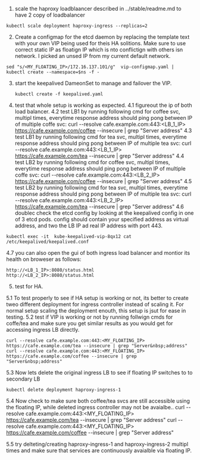 

1. scale the haproxy loadblaancer described in ../stable/readme.md to have 2 copy of loadbalancer
  ```
  kubectl scale deployment haproxy-ingress --replicas=2
  ```

2. Create a configmap for the etcd daemon by replacing the template text with your own VIP being used for theis HA solitions. Make sure to use correct static IP as  floatign IP which is nto conflictign with others isn network. I picked an unsed IP from my current default network.
  ```
  sed "s/<MY_FLOATING_IP>/172.16.137.101/g"  vip-configmap.yaml | kubectl create --namespace=$ns -f -
  ```

3. start the keepalived DameonSet to manage and failover the VIP. 
   ```
   kubectl create -f keepalived.yaml
   ```
   
4. test that whole setup is working as expected.
4.1  figureout the ip of both load balancer.
4.2 test LB1 by running following cmd for coffee svc, multipl times, everytime response address  should ping pong between IP of multiple coffe svc:
   curl --resolve cafe.example.com:443:<LB_1_IP> https://cafe.example.com/coffee --insecure | grep "Server&nbsp;address"
4.3 test LB1 by running following cmd for tea svc, multipl times, everytime response address  should ping pong between IP of multiple tea svc:
   curl --resolve cafe.example.com:443:<LB_1_IP> https://cafe.example.com/tea --insecure | grep "Server&nbsp;address"
4.4 test LB2 by running following cmd for coffee svc, multipl times, everytime response address  should ping pong between IP of multiple coffe svc:
   curl --resolve cafe.example.com:443:<LB_2_IP> https://cafe.example.com/coffee --insecure | grep "Server&nbsp;address"
4.5 test LB2 by running following cmd for tea svc, multipl times, everytime response address  should ping pong between IP of multiple tea svc:
   curl --resolve cafe.example.com:443:<LB_2_IP> https://cafe.example.com/tea --insecure | grep "Server&nbsp;address"
4.6 doublec check the etcd config by looking at the keepalived config in one of 3 etcd pods. config should contain your specified address as virtual address, and two the LB IP ad real IP address with port 443.
  ```
  kubectl exec -it  kube-keepalived-vip-8qx12 cat /etc/keepalived/keepalived.conf
  ```
4.7 you can also open the gui of both ingress load balancer and montior its health on broweser as follows:
  ```
  http://<LB_1_IP>:8080/status.html
  http://<LB_2_IP>:8080/status.html
  ```


5. test for HA.

5.1 To test properly to see if HA setup is working or not, its better to create tweo different deployment for ingress controller instead of scaling it. For normal setup scaling the deployment enouth, this setup is jsut for ease in testing. 
5.2 test if VIP is working or not by running follwign cmds for coffe/tea and make sure you get similar results as you would get for accessing ingress LB directly.
  ```
  curl --resolve cafe.example.com:443:<MY_FLOATING_IP> https://cafe.example.com/tea --insecure | grep "Server&nbsp;address"
  curl --resolve cafe.example.com:443:<MY_FLOATING_IP> https://cafe.example.com/coffee --insecure | grep "Server&nbsp;address"
  ```
5.3  Now lets delete the original ingress LB to see if floating IP switches to to secondary LB
  ```
  kubectl delete deployment haproxy-ingress-1
  ```
5.4 Now check to make sure both coffee/tea svcs are still accessible using the floating IP, while deleted ingress controller may not be avaialbe..
  curl --resolve cafe.example.com:443:<MY_FLOATING_IP> https://cafe.example.com/tea --insecure | grep "Server&nbsp;address"
  curl --resolve cafe.example.com:443:<MY_FLOATING_IP> https://cafe.example.com/coffee --insecure | grep "Server&nbsp;address"

5.5 try delteting/creating haproxy-ingress-1 and haproxy-ingress-2 multipl times and make sure that services are continuously avaialble via floating IP.

